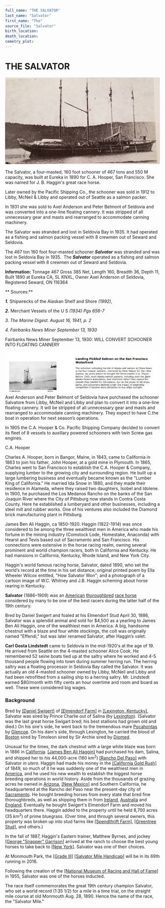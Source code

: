 ```yaml
---
full_name: "THE SALVATOR"
last_name: "Salvator"
first_name: "The"
source_file: "Salvator"
birth_location:
death_location:
cemetry_plot: 
---
```

# THE SALVATOR

![](../assets/images/Salvator/media/image1.jpeg)

The Salvator, a four-masted, 160 foot schooner of 467 tons and 550 M
capacity, was built at Eureka in 1890 for C. A. Hooper, San Francisco.
She was named for J. B. Haggin's great race horse.

Later owned by the Pacific Shipping Co., the schooner was sold in 1912
to Libby, McNeil & Libby and operated out of Seattle as a salmon packer.

In 1931 she was sold to Axel Anderson and Peter Belmont of Seldovia and
was converted into a one-line floating cannery. It was stripped of all
unnecessary gear and masts and rearranged to accommodate canning
machinery.

The Salvator was stranded and lost in Seldovia Bay in 1935. It had
operated as a fishing and salmon packing vessel with 8 crewmen out of
Seward and Seldovia.

The 467 ton 160 foot four-masted schooner ***Salvator*** was stranded
and was lost in Seldovia Bay in 1935.  The ***Salvator*** operated as a
fishing and salmon packing vessel with 8 crewmen out of Seward and
Seldovia.

**Information:** Tonnage 467 Gross 385 Net, Length 160, Breadth 36,
Depth 11, Built 1890 at Eureka CA, SL KNXL, Owner Axel Anderson of
Seldovia, Registered Seward, ON 116364

\*\* Sources:\*\*

***1.*** Shipwrecks of the Alaskan Shelf and Shore *(1992),*

***2.*** Merchant Vessels of the U S *(1934) Pgs 656-7*

*3. The Marine Digest. August 16, 1941, p. 2*

*4. Fairbanks News Miner September 13, 1930*

Fairbanks News Miner September 13, 1930: WILL CONVERT SCHOONER INTO
FLOATING CANNERY

![](../assets/images/Salvator/media/image2.JPG) Axel Anderson and Peter
Belmont of Seldovia have purchased the schooner Salvatore from Libby,
McNeil and Libby and plan to convert it into a one-line floating
cannery. It will be stripped of all unnecessary gear and masts and
rearranged to accommodate canning machinery. They expect to have C.the
boat in operation for next season’s operations.

In 1905 the C.A. Hooper & Co. Pacific Shipping Company decided to
convert its fleet of 8 vessels to auxillary powered schooners with twin
Screw gas engines.

C.A. Hooper

Charles A. Hooper, born in Bangor, Maine, in 1843, came to California in
1863 to join his father, John Hooper, at a gold mine in Plymouth. In
1865, Charles went to San Francisco to establish the C.A. Hooper &
Company, supplying lumber to the growing city and surrounding region. He
built up a large lumbering business and eventually became known as the
"Lumber King of California." He married Ida Snow in 1880, and they made
their residence in Alameda, where they raised two daughters, Isobel and
Idolene. In 1900, he purchased the Los Medanos Rancho on the banks of
the San Joaquin River where the City of Pittsburg now stands in Contra
Costa County. Here he established a lumberyard and other businesses,
including a steel mill and rubber works. One of his ventures also
included the Diamond brick manufacturing plant in Pittsburg.

James Ben Ali Haggin, ca 1850-1920. Haggin (1822-1914) was once
considered to be among the three wealthiest men in America who made his
fortune in the mining industry (Comstock Lode, Homestake, Anaconda) with
Hearst and Tevis based out of Sacramento and San Francisco. His
connections were extensive in the horse racing realm, owning several
prominent and world champion racers, both in California and Kentucky. He
had mansions in California, Kentucky, Rhode Island, and New York City.

Haggin's world famous racing horse, Salvator, dated 1890, who set the
world’s record at the time in his set distance; original printed poem by
Ella Wheeler Wilcox entitled, "How Salvator Won"; and a photograph of a
cartoon image of W.C. Whitney and J.B. Haggin scheming about horse
rearing in Kentucky.

**Salvator** (1886–1909) was an
[American](https://en.wikipedia.org/wiki/United_States)
[thoroughbred](https://en.wikipedia.org/wiki/Thoroughbred) [race
horse](https://en.wikipedia.org/wiki/Race_horse) considered by many to
be one of the best racers during the latter half of the 19th century.

Bred by Daniel Swigert and foaled at his Elmendorf Stud April 30, 1886,
Salvator was a splendid animal and sold for $4,500 as a yearling to
James Ben Ali Haggin, one of the wealthiest men in America. A big,
handsome chestnut with a blaze and four white stockings, the colt was
originally named "Effendi," but was later renamed Salvator, after
Haggin’s valet.

**Carl Gosta Lindstedt** came to Seldovia in the mid-1920's at the age
of 19. He arrived from Seattle on the 4-masted schooner Alice Cook. He
remembered 52 seine boats tied up at the saltry where he worked and 4-5
thousand people flowing into town during summer herring run. The herring
saltry was a floating processor in Seldovia Bay called the Salvator. It
was actually an old 4-masted schooner owned by Libby, McNeil and Libby
and had been retrofitted from a sailing ship to a herring saltry.
Mr. Lindstedt earned $80/month with fifty cents an hour overtime and
room and board as well. These were considered big wages.

### Background

Bred by [\[Daniel
Swigert\]](https://en.wikipedia.org/w/index.php?title=Daniel_Swigert&action=edit&redlink=1)
of [\[Elmendorf Farm\]](https://en.wikipedia.org/wiki/Elmendorf_Farm) in
[\[Lexington,
Kentucky\]](https://en.wikipedia.org/wiki/Lexington,_Kentucky), Salvator
was sired by Prince Charlie out of Salina (by
[Lexington](https://en.wikipedia.org/wiki/Lexington_\(horse\))).
(Salvator was the last great horse Swigart bred; his best stallions had
grown old and died.) On his sire's side, he went back to the tremendous
mare [Pocahontas](https://en.wikipedia.org/wiki/Pocahontas_\(horse\)) by
[Glencoe](https://en.wikipedia.org/wiki/Glencoe_I). On his dam's side,
through Lexington, he carried the blood of
[Boston](https://en.wikipedia.org/wiki/Boston_\(horse\)) sired by
Timoleon sired by Sir Archie sired by
[Diomed](https://en.wikipedia.org/wiki/Diomed).

Unusual for the times, the dark chestnut with a large white blaze was
born in 1886 in [California](https://en.wikipedia.org/wiki/California).
[\[James Ben Ali
Haggin\]](https://en.wikipedia.org/wiki/James_Ben_Ali_Haggin) had
purchased his dam, Salina, and shipped her to his 44,000-acre
(180 km<sup>2</sup>) [\[Rancho Del
Paso\]](https://en.wikipedia.org/wiki/Rancho_Del_Paso) with Salvator *in
utero*. Haggin had made his money in the [\[California Gold
Rush\]](https://en.wikipedia.org/wiki/California_Gold_Rush) of 1849, so
much of it he was suddenly one of the wealthiest men in
[America](https://en.wikipedia.org/wiki/United_States), and he used his
new wealth to establish the biggest horse breeding operations in world
history. Aside from the thousands of grazing acres he owned in
[Arizona](https://en.wikipedia.org/wiki/Arizona), [\[New
Mexico\]](https://en.wikipedia.org/wiki/New_Mexico) and Southern
California, he headquartered at the Rancho del Paso near the present-day
city of [Sacramento](https://en.wikipedia.org/wiki/Sacramento). He
bought breeding horses from every state that bred fine thoroughbreds, as
well as shipping them in from
[Ireland](https://en.wikipedia.org/wiki/Ireland),
[Australia](https://en.wikipedia.org/wiki/Australia) and
[England](https://en.wikipedia.org/wiki/England). Eventually he bought
Swigert's Elmendorf Farm and moved his headquarters there. Haggin added
to the property until he held 8,700 acres (35 km<sup>2</sup>) of prime
bluegrass. (Over time, and through several owners, this property was
broken up into stud farms like [\[Spendthrift
Farm\]](https://en.wikipedia.org/wiki/Spendthrift_Farm), [\[Greentree
Stud\]](https://en.wikipedia.org/wiki/Greentree_Stable), and others.)

In the fall of 1887, Haggin's Eastern trainer, Matthew Byrnes, and
jockey [\[George "Snapper"
Garrison\]](https://en.wikipedia.org/w/index.php?title=George_%22Snapper%22_Garrison&action=edit&redlink=1)
arrived at the ranch to choose the best young horses to take back to
[\[New York\]](https://en.wikipedia.org/wiki/New_York_\(state\)).
Salvator was one of their choices.

At Monmouth Park, the [\[Grade
III\]](https://en.wikipedia.org/wiki/Graded_stakes_race) [\[Salvator
Mile Handicap\]](https://en.wikipedia.org/wiki/Salvator_Mile_Handicap)
will be in its 69th running in 2016.

Following the creation of the [\[National Museum of Racing and Hall of
Fame\]](https://en.wikipedia.org/wiki/National_Museum_of_Racing_and_Hall_of_Fame)
in 1955, Salvator was one of the horses inducted.

The race itself commemorates the great 19th century champion Salvator,
who set a world record (1:35 1/2) for a mile in a time trial, on the
straight mile course at old Monmouth Aug. 28, 1890. Hence the name of
the race, the "Salvator Mile."
